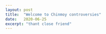 ```yaml
---
layout: post
title:  "Welcome to Chinmoy controversies"
date:   2020-06-25
excerpt: "thant close friend"
---
```

